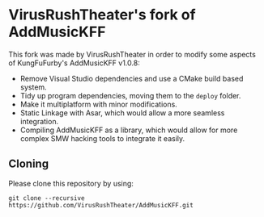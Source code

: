 # VirusRushTheater's fork of AddMusicKFF

This fork was made by VirusRushTheater in order to modify some aspects of
KungFuFurby's AddMusicKFF v1.0.8:

* Remove Visual Studio dependencies and use a CMake build based system.
* Tidy up program dependencies, moving them to the `deploy` folder.
* Make it multiplatform with minor modifications.
* Static Linkage with Asar, which would allow a more seamless integration.
* Compiling AddMusicKFF as a library, which would allow for more complex
  SMW hacking tools to integrate it easily.

## Cloning ##

Please clone this repository by using:

```
git clone --recursive https://github.com/VirusRushTheater/AddMusicKFF.git
```